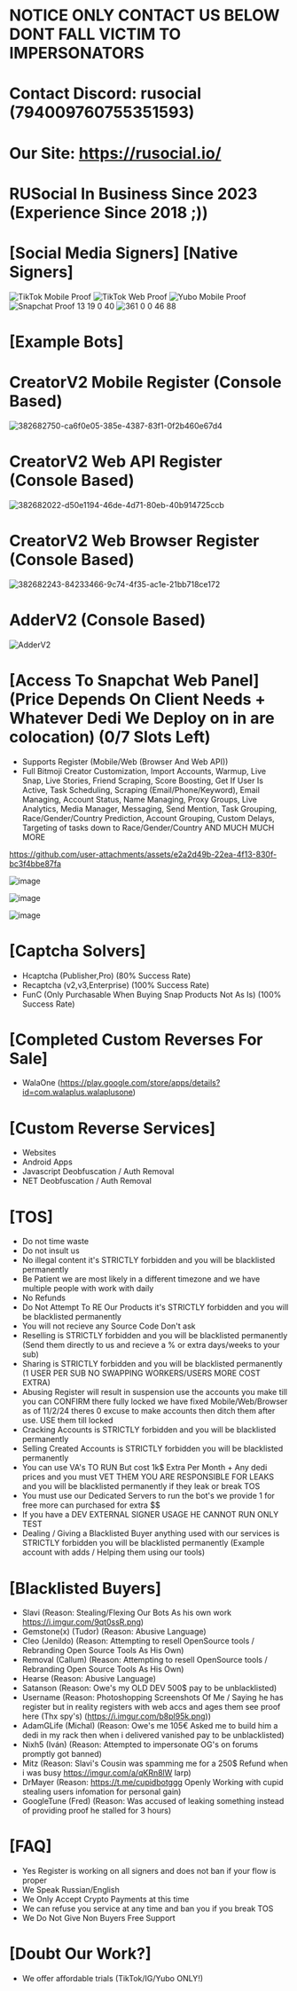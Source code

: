# NOTICE ONLY CONTACT US BELOW DONT FALL VICTIM TO IMPERSONATORS

# Contact Discord: rusocial (794009760755351593)
# Our Site: https://rusocial.io/
# RUSocial In Business Since 2023 (Experience Since 2018 ;))

# [Social Media Signers] [Native Signers]
![TikTok Mobile Proof](https://github.com/user-attachments/assets/5e5d7c2d-3c75-4926-b826-1c7516e2e404)
![TikTok Web Proof](https://github.com/user-attachments/assets/fd60b925-db48-4668-9787-20231c88e2c1)
![Yubo Mobile Proof](https://github.com/user-attachments/assets/db8dd156-b089-42a5-8397-4a6050a82f0c)
![Snapchat Proof 13 19 0 40](https://github.com/user-attachments/assets/c1a68c1c-ca6f-45bd-802e-cf055436e0a3)
![361 0 0 46 88](https://github.com/user-attachments/assets/5b59aafe-990c-4b66-b9c3-9143d3702f9f)

# [Example Bots]

# CreatorV2 Mobile Register (Console Based)
![382682750-ca6f0e05-385e-4387-83f1-0f2b460e67d4](https://github.com/user-attachments/assets/8365a318-e9ec-4c3d-9163-a2b766e2495c)

# CreatorV2 Web API Register (Console Based)
![382682022-d50e1194-46de-4d71-80eb-40b914725ccb](https://github.com/user-attachments/assets/9d8a6515-46ca-4abd-b55a-d910c9ca4835)

# CreatorV2 Web Browser Register (Console Based)
![382682243-84233466-9c74-4f35-ac1e-21bb718ce172](https://github.com/user-attachments/assets/b5523d1a-e4bd-46dd-8190-e97e6c65c3a5)

# AdderV2 (Console Based)
![AdderV2](https://github.com/user-attachments/assets/47c07923-4b5e-46ea-b1b2-8e412146518b)

# [Access To Snapchat Web Panel] (Price Depends On Client Needs + Whatever Dedi We Deploy on in are colocation) (0/7 Slots Left)
- Supports Register (Mobile/Web (Browser And Web API))
- Full Bitmoji Creator Customization, Import Accounts, Warmup, Live Snap, Live Stories, Friend Scraping, Score Boosting, Get If User Is Active, Task Scheduling, Scraping (Email/Phone/Keyword), Email Managing, Account Status, Name Managing, Proxy Groups, Live Analytics, Media Manager, Messaging, Send Mention, Task Grouping, Race/Gender/Country Prediction, Account Grouping, Custom Delays, Targeting of tasks down to Race/Gender/Country AND MUCH MUCH MORE

https://github.com/user-attachments/assets/e2a2d49b-22ea-4f13-830f-bc3f4bbe87fa


![image](https://github.com/user-attachments/assets/8e940eee-acd3-407f-b062-3c85dddcea26)


![image](https://github.com/user-attachments/assets/82428a26-b818-4c9a-b270-06a975af356d)

![image](https://github.com/user-attachments/assets/1509d658-5c44-443e-87b7-929193d0938f)


# [Captcha Solvers]
- Hcaptcha (Publisher,Pro) (80% Success Rate)
- Recaptcha (v2,v3,Enterprise) (100% Success Rate)
- FunC (Only Purchasable When Buying Snap Products Not As Is) (100% Success Rate)

# [Completed Custom Reverses For Sale]
- WalaOne (https://play.google.com/store/apps/details?id=com.walaplus.walaplusone)

# [Custom Reverse Services]
- Websites
- Android Apps
- Javascript Deobfuscation / Auth Removal
- NET Deobfuscation / Auth Removal

# [TOS]
- Do not time waste
- Do not insult us
- No illegal content it's STRICTLY forbidden and you will be blacklisted permanently
- Be Patient we are most likely in a different timezone and we have multiple people with work with daily
- No Refunds
- Do Not Attempt To RE Our Products it's STRICTLY forbidden and you will be blacklisted permanently
- You will not recieve any Source Code Don't ask
- Reselling is STRICTLY forbidden and you will be blacklisted permanently (Send them directly to us and recieve a % or extra days/weeks to your sub)
- Sharing is STRICTLY forbidden and you will be blacklisted permanently (1 USER PER SUB NO SWAPPING WORKERS/USERS MORE COST EXTRA)
- Abusing Register will result in suspension use the accounts you make till you can CONFIRM there fully locked we have fixed Mobile/Web/Browser as of 11/2/24 theres 0 excuse to make accounts then ditch them after use. USE them till locked
- Cracking Accounts is STRICTLY forbidden and you will be blacklisted permanently
- Selling Created Accounts is STRICTLY forbidden you will be blacklisted permanently
- You can use VA's TO RUN But cost 1k$ Extra Per Month + Any dedi prices and you must VET THEM YOU ARE RESPONSIBLE FOR LEAKS and you will be blacklisted permanently if they leak or break TOS
- You must use our Dedicated Servers to run the bot's we provide 1 for free more can purchased for extra $$
- If you have a DEV EXTERNAL SIGNER USAGE HE CANNOT RUN ONLY TEST
- Dealing / Giving a Blacklisted Buyer anything used with our services is STRICTLY forbidden you will be blacklisted permanently (Example account with adds / Helping them using our tools)

# [Blacklisted Buyers]
- Slavi (Reason: Stealing/Flexing Our Bots As his own work https://i.imgur.com/9qt0ssR.png)
- Gemstone(x) (Tudor) (Reason: Abusive Language)
- Cleo (Jenildo) (Reason: Attempting to resell OpenSource tools / Rebranding Open Source Tools As His Own)
- Removal (Callum) (Reason: Attempting to resell OpenSource tools / Rebranding Open Source Tools As His Own)
- Hearse (Reason: Abusive Language)
- Satanson (Reason: Owe's my OLD DEV 500$ pay to be unblacklisted)
- Username (Reason: Photoshopping Screenshots Of Me / Saying he has register but in reality registers with web accs and ages them see proof here (Thx spy's) (https://i.imgur.com/b8pl95k.png))
- AdamGLife (Michal) (Reason: Owe's me 105€ Asked me to build him a dedi in my rack then when i delivered vanished pay to be unblacklisted)
- Nixh5 (Iván) (Reason: Attempted to impersonate OG's on forums promptly got banned)
- Mitz (Reason: Slavi's Cousin was spamming me for a 250$ Refund when i was busy https://imgur.com/a/qKRn8lW larp)
- DrMayer (Reason: https://t.me/cupidbotggg Openly Working with cupid stealing users infomation for personal gain)
- GoogleTune (Fred) (Reason: Was accused of leaking something instead of providing proof he stalled for 3 hours)

# [FAQ]
- Yes Register is working on all signers and does not ban if your flow is proper
- We Speak Russian/English
- We Only Accept Crypto Payments at this time
- We can refuse you service at any time and ban you if you break TOS
- We Do Not Give Non Buyers Free Support

# [Doubt Our Work?]
- We offer affordable trials (TikTok/IG/Yubo ONLY!)
